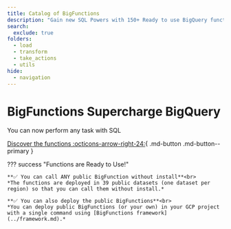 ```yaml
---
title: Catalog of BigFunctions
description: "Gain new SQL Powers with 150+ Ready to use BigQuery functions built by the community"
search:
  exclude: true
folders:
  - load
  - transform
  - take_actions
  - utils
hide:
  - navigation
---
```


<div class="hero" markdown>

# BigFunctions Supercharge BigQuery

You can now perform any task with SQL<br>

[Discover the functions :octicons-arrow-right-24:](#function-categories){ .md-button .md-button--primary }

</div>


??? success "Functions are Ready to Use!"

    **✅ You can call ANY public BigFunction without install**<br>
    *The functions are deployed in 39 public datasets (one dataset per region) so that you can call them without install.*

    **✅ You can also deploy the public BigFunctions**<br>
    *You can deploy public BigFunctions (or your own) in your GCP project with a single command using [BigFunctions framework](../framework.md).*

